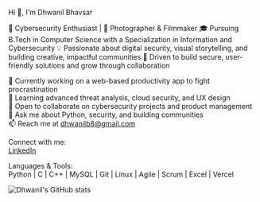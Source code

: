 Hi 👋, I'm Dhwanil Bhavsar

🔐 Cybersecurity Enthusiast | 🎥 Photographer & Filmmaker
🎓 Pursuing B.Tech in Computer Science with a Specialization in Information and Cybersecurity
💡 Passionate about digital security, visual storytelling, and building creative, impactful communities 
🚀 Driven to build secure, user-friendly solutions and grow through collaboration  

🔭 Currently working on a web-based productivity app to fight procrastination  
🌱 Learning advanced threat analysis, cloud security, and UX design  
👯 Open to collaborate on cybersecurity projects and product management  
💬 Ask me about Python, security, and building communities  
📫 Reach me at dhwanilb8@gmail.com  

Connect with me:  
[LinkedIn](https://www.linkedin.com/in/dhwanilll/)

Languages & Tools:  
Python | C | C++ | MySQL | Git | Linux | Agile | Scrum | Excel | Vercel

![Dhwanil's GitHub stats](https://github-readme-stats.vercel.app/api?username=dhwanill&show_icons=true&theme=radical)
